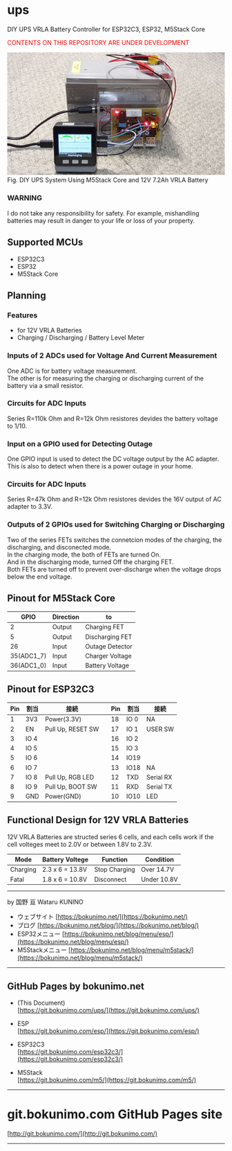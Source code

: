 # ups
DIY UPS VRLA Battery Controller for ESP32C3, ESP32, M5Stack Core  

<font color="red">CONTENTS ON THIS REPOSITORY ARE UNDER DEVELOPMENT</font>  

![DIY UPS System](/pictures/ups_m5stack.jpg)  
Fig. DIY UPS System Using M5Stack Core and 12V 7.2Ah VRLA Battery

### WARNING
I do not take any responsibility for safety.
For example, mishandling batteries may result in danger to your life or loss of your property.

## Supported MCUs
- ESP32C3
- ESP32
- M5Stack Core

## Planning

### Features
- for 12V VRLA Batteries
- Charging / Discharging / Battery Level Meter

### Inputs of 2 ADCs used for Voltage And Current Measurement  
One ADC is for battery voltage measurement.  
The other is for measuring the charging or discharging current of the battery via a small resistor.  

### Circuits for ADC Inputs
Series R=110k Ohm and R=12k Ohm resistores devides the battery voltage to 1/10.  

### Input on a GPIO used for Detecting Outage  
One GPIO input is used to detect the DC voltage output by the AC adapter.  
This is also to detect when there is a power outage in your home.  

### Circuits for ADC Inputs
Series R=47k Ohm and R=12k Ohm resistores devides the 16V output of AC adapter to 3.3V.  

### Outputs of 2 GPIOs used for Switching Charging or Discharging  
Two of the series FETs switches the connetcion modes of the charging, the discharging, and disconected mode.  
In the charging mode, the both of FETs are turned On.  
And in the discharging mode, turned Off the charging FET.  
Both FETs are turned off to prevent over-discharge when the voltage drops below the end voltage.  

## Pinout for M5Stack Core

|GPIO	|Direction	|to	|
|-------|-----------|---|
|2	|Output	|Charging FET	|
|5	|Output	|Discharging FET	|
|26	|Input	|Outage Detector	|
|35(ADC1_7)	|Input	|Charger Voltage	|
|36(ADC1_0)	|Input	|Battery Voltage	|

## Pinout for ESP32C3

|Pin	|割当	|接続	|	|Pin	|割当	|接続	|
|-------|-------|-------|---|-------|-------|-------|
|1	|3V3	|Power(3.3V)	|	|18	|IO 0	|NA	|
|2	|EN	|Pull Up, RESET SW	|	|17	|IO 1	|USER SW	|
|3	|IO 4	|	|	|16	|IO 2	|	|
|4	|IO 5	|	|	|15	|IO 3	|	|
|5	|IO 6	|	|	|14	|IO19	|	|
|6	|IO 7	|	|	|13	|IO18	|NA	|
|7	|IO 8	|Pull Up, RGB LED	|	|12	|TXD	|Serial RX	|
|8	|IO 9	|Pull Up, BOOT SW	|	|11	|RXD	|Serial TX	|
|9	|GND	|Power(GND)	|	|10	|IO10	|LED	|

## Functional Design for 12V VRLA Batteries

12V VRLA Batteries are structed series 6 cells, and each cells work if the cell volteges meet to 2.0V or between 1.8V to 2.3V. 

|Mode	|Battery Voltege	|Function	|Condition	|
|-------|-------------------|-----------|-----------|
|Charging	|2.3 x 6 = 13.8V	|Stop Charging	|Over 14.7V	|
|Fatal	|1.8 x 6 = 10.8V|Disconnect	|Under 10.8V	|

----------------------------------------------------------------

by 国野 亘 Wataru KUNINO 
- ウェブサイト [https://bokunimo.net/](https://bokunimo.net/)
- ブログ [https://bokunimo.net/blog/](https://bokunimo.net/blog/)
- ESP32メニュー [https://bokunimo.net/blog/menu/esp/](https://bokunimo.net/blog/menu/esp/)
- M5Stackメニュー [https://bokunimo.net/blog/menu/m5stack/](https://bokunimo.net/blog/menu/m5stack/)

----------------------------------------------------------------

## GitHub Pages by bokunimo.net 

*  (This Document)  
  [https://git.bokunimo.com/ups/](https://git.bokunimo.com/ups/)  

* ESP  
  [https://git.bokunimo.com/esp/](https://git.bokunimo.com/esp/)

* ESP32C3  
  [https://git.bokunimo.com/esp32c3/](https://git.bokunimo.com/esp32c3/)

* M5Stack  
  [https://git.bokunimo.com/m5/](https://git.bokunimo.com/m5/)

----------------------------------------------------------------

# git.bokunimo.com GitHub Pages site
[http://git.bokunimo.com/](http://git.bokunimo.com/)  

----------------------------------------------------------------
